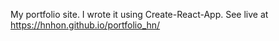 My portfolio site. I wrote it using Create-React-App. See live at https://hnhon.github.io/portfolio_hn/